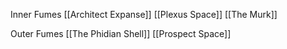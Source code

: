 
Inner Fumes 
[[Architect Expanse]]
[[Plexus Space]]
[[The Murk]]

Outer Fumes
[[The Phidian Shell]]
[[Prospect Space]]




